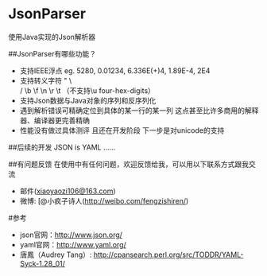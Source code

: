 JsonParser
==========

使用Java实现的Json解析器


##JsonParser有哪些功能？

* 支持IEEE浮点 eg. 5280, 0.01234, 6.336E(+)4, 1.89E-4, 2E4
* 支持转义字符 \"
\\\
\/
\b
\f
\n
\r
\t
（不支持\u four-hex-digits）
* 支持Json数据与Java对象的序列和反序列化
* 遇到解析错误可精确定位到具体的某一行的某一列 这点甚至比许多商用的解释器、编译器更完善精确
* 性能没有做过具体测评 且还在开发阶段 下一步是对unicode的支持

##后续的开发
JSON is YAML ......


##有问题反馈
在使用中有任何问题，欢迎反馈给我，可以用以下联系方式跟我交流

* 邮件(xiaoyaozi106@163.com)
* 微博: [@小疯子诗人(http://weibo.com/fengzishiren/)


#参考
* json官网：http://www.json.org/
* yaml官网：http://www.yaml.org/
* 唐鳳（Audrey Tang）: http://cpansearch.perl.org/src/TODDR/YAML-Syck-1.28_01/
